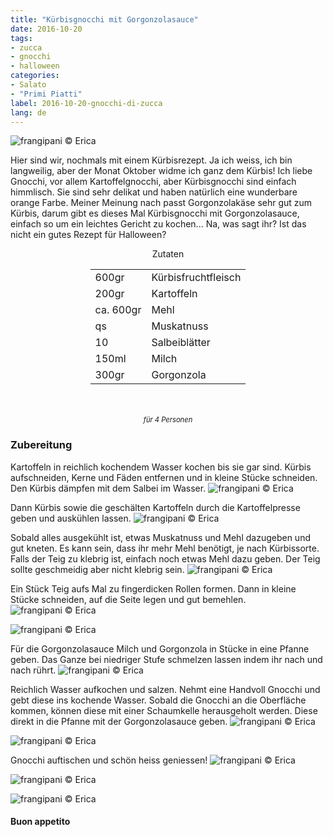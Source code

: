 ```yaml
---
title: "Kürbisgnocchi mit Gorgonzolasauce"
date: 2016-10-20
tags:
- zucca
- gnocchi
- halloween
categories:
- Salato
- "Primi Piatti"
label: 2016-10-20-gnocchi-di-zucca
lang: de
---
```

![](../2016-10-20-gnocchi-di-zucca-con-fonduta-di-gorgonzola/header.jpg "frangipani © Erica")

Hier sind wir, nochmals mit einem Kürbisrezept. Ja ich weiss, ich bin langweilig, aber der Monat Oktober widme ich ganz dem Kürbis! Ich liebe Gnocchi, vor allem Kartoffelgnocchi, aber Kürbisgnocchi sind einfach himmlisch. Sie sind sehr delikat und haben natürlich eine wunderbare orange Farbe. Meiner Meinung nach passt Gorgonzolakäse sehr gut zum Kürbis, darum gibt es dieses Mal Kürbisgnocchi mit Gorgonzolasauce, einfach so um ein leichtes Gericht zu kochen... Na, was sagt ihr? Ist das nicht ein gutes Rezept für Halloween?

<div id="wrapper" style="text-align: center">
  <div id="yourdiv" style="display: inline-block;">
    <div class="ingredients">
      <div class="ingredients-title">Zutaten</div>
      <table>
        <tbody>
          <tr>
            <td>600gr</td>
            <td>Kürbisfruchtfleisch</td>
          </tr>
          <tr>
            <td>200gr</td>
            <td>Kartoffeln</td>
          </tr>
          <tr>
            <td>ca. 600gr</td>
            <td>Mehl</td>
          </tr>
          <tr>
            <td>qs</td>
            <td>Muskatnuss</td>
          </tr>
          <tr>
            <td>10</td>
            <td>Salbeiblätter</td>
          </tr>
          <tr>
            <td>150ml</td>
            <td>Milch</td>
          </tr>
          <tr>
            <td>300gr</td>
            <td>Gorgonzola</td> 
          </tr>
        </tbody>
      </table>
      <br></br>
      <i class="pull-right" style="font-size: 80%;">für 4 Personen</i>
    </div>
  </div>
</div>


<h3>
  <font color="grey">
    <i class="fa-solid fa-gears"></i>
  </font> Zubereitung
</h3>

Kartoffeln in reichlich kochendem Wasser kochen bis sie gar sind. Kürbis aufschneiden, Kerne und Fäden entfernen und in kleine Stücke schneiden. Den Kürbis dämpfen mit dem Salbei im Wasser.
![](../2016-10-20-gnocchi-di-zucca-con-fonduta-di-gorgonzola/zuccaalvapore.jpg "frangipani © Erica")

Dann Kürbis sowie die geschälten Kartoffeln durch die Kartoffelpresse geben und auskühlen lassen.
![](../2016-10-20-gnocchi-di-zucca-con-fonduta-di-gorgonzola/patateezucca.jpg "frangipani © Erica")

Sobald alles ausgekühlt ist, etwas Muskatnuss und Mehl dazugeben und gut kneten. Es kann sein, dass ihr mehr Mehl benötigt, je nach Kürbissorte. Falls der Teig zu klebrig ist, einfach noch etwas Mehl dazu geben. Der Teig sollte geschmeidig aber nicht klebrig sein.
![](../2016-10-20-gnocchi-di-zucca-con-fonduta-di-gorgonzola/impasto.jpg "frangipani © Erica")

Ein Stück Teig aufs Mal zu fingerdicken Rollen formen. Dann in kleine Stücke schneiden, auf die Seite legen und gut bemehlen.
![](../2016-10-20-gnocchi-di-zucca-con-fonduta-di-gorgonzola/gnocchi.jpg "frangipani © Erica")

![](../2016-10-20-gnocchi-di-zucca-con-fonduta-di-gorgonzola/gnocchifatti.jpg "frangipani © Erica")

Für die Gorgonzolasauce Milch und Gorgonzola in Stücke in eine Pfanne geben. Das Ganze bei niedriger Stufe schmelzen lassen indem ihr nach und nach rührt.
![](../2016-10-20-gnocchi-di-zucca-con-fonduta-di-gorgonzola/fonduta.jpg "frangipani © Erica")

Reichlich Wasser aufkochen und salzen. Nehmt eine Handvoll Gnocchi und gebt diese ins kochende Wasser. Sobald die Gnocchi an die Oberfläche kommen, können diese mit einer Schaumkelle herausgeholt werden. Diese direkt in die Pfanne mit der Gorgonzolasauce geben.
![](../2016-10-20-gnocchi-di-zucca-con-fonduta-di-gorgonzola/gnocchicotti.jpg "frangipani © Erica")

![](../2016-10-20-gnocchi-di-zucca-con-fonduta-di-gorgonzola/padella.jpg "frangipani © Erica")

Gnocchi auftischen und schön heiss geniessen!
![](../2016-10-20-gnocchi-di-zucca-con-fonduta-di-gorgonzola/risultato1.jpg "frangipani © Erica")

![](../2016-10-20-gnocchi-di-zucca-con-fonduta-di-gorgonzola/risultato2.jpg "frangipani © Erica")

![](../2016-10-20-gnocchi-di-zucca-con-fonduta-di-gorgonzola/risultato3.jpg "frangipani © Erica")


<h4>Buon appetito
  <font color="red">
    <i class="fa-regular fa-face-smile"></i>
  </font>
</h4>
